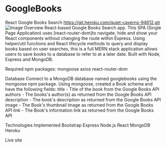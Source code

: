 # GoogleBooks
React Google Books Search
https://git.heroku.com/quiet-caverns-94612.git
![Image]()
Overview
React-based Google Books Search app. This SPA (Single Page Application) uses [react-router-dom]to navigate, hide and show your React components without changing the route within Express. Using helper/util functions and React lifecycle methods to query and display books based on user searches, this is a full MERN stack application allows users to save books to a database to refer to at a later date. Built with Node, Express and MongoDB.

Required npm packages: 
mongoose
axios
react-router-dom

Database
Connect to a MongoDB database named googlebooks using the mongoose npm package.
Using mongoose, created a Book schema and have the following fields:
title - Title of the book from the Google Books API
authors - The books's author(s) as returned from the Google Books API
description - The book's description as returned from the Google Books API
image - The Book's thumbnail image as returned from the Google Books API
link - The Book's information link as returned from the Google Books API


Technologies Implemented
Bootstrap
Express
Node.js
React
MongoDB
Heroku

Live site
